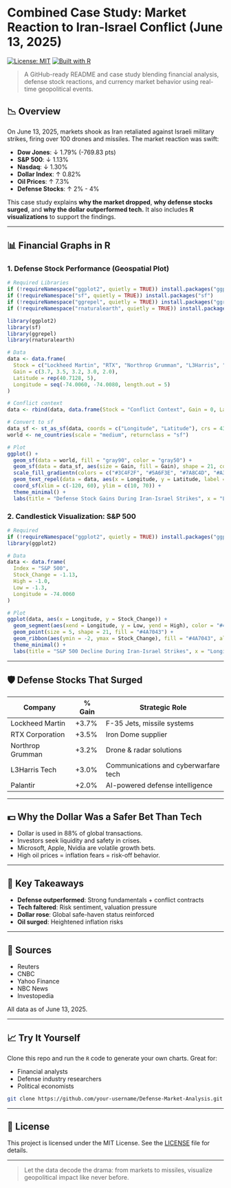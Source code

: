 # Combined Case Study: Market Reaction to Iran-Israel Conflict (June 13, 2025)

[![License: MIT](https://img.shields.io/badge/License-MIT-green.svg)](https://opensource.org/licenses/MIT)
[![Built with R](https://img.shields.io/badge/Built%20With-R-blue.svg)](https://www.r-project.org/)

> A GitHub-ready README and case study blending financial analysis, defense stock reactions, and currency market behavior using real-time geopolitical events.

## 📉 Overview

On June 13, 2025, markets shook as Iran retaliated against Israeli military strikes, firing over 100 drones and missiles. The market reaction was swift:

* **Dow Jones**: ↓ 1.79% (-769.83 pts)
* **S\&P 500**: ↓ 1.13%
* **Nasdaq**: ↓ 1.30%
* **Dollar Index**: ↑ 0.82%
* **Oil Prices**: ↑ 7.3%
* **Defense Stocks**: ↑ 2% - 4%

This case study explains **why the market dropped**, **why defense stocks surged**, and **why the dollar outperformed tech.** It also includes **R visualizations** to support the findings.

---

## 📊 Financial Graphs in R

### 1. Defense Stock Performance (Geospatial Plot)

```r
# Required Libraries
if (!requireNamespace("ggplot2", quietly = TRUE)) install.packages("ggplot2")
if (!requireNamespace("sf", quietly = TRUE)) install.packages("sf")
if (!requireNamespace("ggrepel", quietly = TRUE)) install.packages("ggrepel")
if (!requireNamespace("rnaturalearth", quietly = TRUE)) install.packages("rnaturalearth")

library(ggplot2)
library(sf)
library(ggrepel)
library(rnaturalearth)

# Data
data <- data.frame(
  Stock = c("Lockheed Martin", "RTX", "Northrop Grumman", "L3Harris", "Palantir"),
  Gain = c(3.7, 3.5, 3.2, 3.0, 2.0),
  Latitude = rep(40.7128, 5),
  Longitude = seq(-74.0060, -74.0080, length.out = 5)
)

# Conflict context
data <- rbind(data, data.frame(Stock = "Conflict Context", Gain = 0, Latitude = 33.7490, Longitude = 35.2137))

# Convert to sf
data_sf <- st_as_sf(data, coords = c("Longitude", "Latitude"), crs = 4326)
world <- ne_countries(scale = "medium", returnclass = "sf")

# Plot
ggplot() +
  geom_sf(data = world, fill = "gray90", color = "gray50") +
  geom_sf(data = data_sf, aes(size = Gain, fill = Gain), shape = 21, color = "black") +
  scale_fill_gradientn(colors = c("#3C4F2F", "#5A6F3E", "#7A8C4D", "#A3A86E")) +
  geom_text_repel(data = data, aes(x = Longitude, y = Latitude, label = paste(Stock, Gain, "%")), size = 3) +
  coord_sf(xlim = c(-120, 60), ylim = c(10, 70)) +
  theme_minimal() +
  labs(title = "Defense Stock Gains During Iran-Israel Strikes", x = "Longitude", y = "Latitude")
```

### 2. Candlestick Visualization: S\&P 500

```r
# Required
if (!requireNamespace("ggplot2", quietly = TRUE)) install.packages("ggplot2")
library(ggplot2)

# Data
data <- data.frame(
  Index = "S&P 500",
  Stock_Change = -1.13,
  High = -1.0,
  Low = -1.3,
  Longitude = -74.0060
)

# Plot
ggplot(data, aes(x = Longitude, y = Stock_Change)) +
  geom_segment(aes(xend = Longitude, y = Low, yend = High), color = "#4A7043", size = 1) +
  geom_point(size = 5, shape = 21, fill = "#4A7043") +
  geom_ribbon(aes(ymin = -2, ymax = Stock_Change), fill = "#4A7043", alpha = 0.3) +
  theme_minimal() +
  labs(title = "S&P 500 Decline During Iran-Israel Strikes", x = "Longitude", y = "% Change")
```

---

## 🛡️ Defense Stocks That Surged

| Company          | % Gain | Strategic Role                       |
| ---------------- | ------ | ------------------------------------ |
| Lockheed Martin  | +3.7%  | F-35 Jets, missile systems           |
| RTX Corporation  | +3.5%  | Iron Dome supplier                   |
| Northrop Grumman | +3.2%  | Drone & radar solutions              |
| L3Harris Tech    | +3.0%  | Communications and cyberwarfare tech |
| Palantir         | +2.0%  | AI-powered defense intelligence      |

---

## 💵 Why the Dollar Was a Safer Bet Than Tech

* Dollar is used in 88% of global transactions.
* Investors seek liquidity and safety in crises.
* Microsoft, Apple, Nvidia are volatile growth bets.
* High oil prices = inflation fears = risk-off behavior.

---

## 🧠 Key Takeaways

* **Defense outperformed**: Strong fundamentals + conflict contracts
* **Tech faltered**: Risk sentiment, valuation pressure
* **Dollar rose**: Global safe-haven status reinforced
* **Oil surged**: Heightened inflation risks

---

## 🔎 Sources

* Reuters
* CNBC
* Yahoo Finance
* NBC News
* Investopedia

All data as of June 13, 2025.

---

## 📈 Try It Yourself

Clone this repo and run the `R` code to generate your own charts. Great for:

* Financial analysts
* Defense industry researchers
* Political economists

```bash
git clone https://github.com/your-username/Defense-Market-Analysis.git
```

---

## 📜 License

This project is licensed under the MIT License. See the [LICENSE](LICENSE) file for details.

---

> Let the data decode the drama: from markets to missiles, visualize geopolitical impact like never before.
